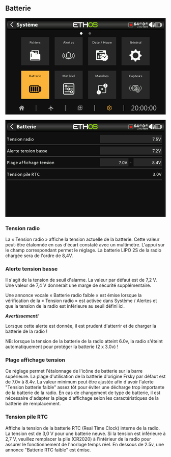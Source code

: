 ## Batterie

![Icône Batterie](../assets/system-icon-battery.png)

![Batterie](../assets/system-battery.png)

### Tension radio

La « Tension radio » affiche la tension actuelle de la batterie. Cette valeur peut-être étalonnée en cas d'écart constaté avec un multimètre. L'appui sur le champ correspondant permet le réglage. La batterie LIPO 2S de la radio chargée sera de l'ordre de 8,4V.

### Alerte tension basse

Il s'agit de la tension de seuil d'alarme. La valeur par défaut est de 7,2 V. Une valeur de 7,4 V donnerait une marge de sécurité supplémentaire.

Une annonce vocale « Batterie radio faible » est émise lorsque la vérification de la « Tension radio » est activée dans Système / Alertes et que la tension de la radio est inférieure au seuil défini ici.

_**Avertissement!**_

Lorsque cette alerte est donnée, il est prudent d'atterrir et de charger la batterie de la radio !

NB:  lorsque la tension de la batterie de la radio atteint 6.0v, la radio s'éteint automatiquement pour protéger la batterie (2 x 3.0v) !

### Plage affichage tension

Ce règlage permet l'étalonnage de l'icône de batterie sur la barre supérieure. La plage d'utilisation de la batterie d'origine Frsky par défaut est de 7.0v à 8.4v. La valeur minimum peut être ajustée afin d'avoir l'alerte "Tension batterie faible" assez tôt pour éviter une décharge trop importante de la batterie de la radio.
En cas de changement de type de batterie, il est nécessaire d'adapter la plage d'affichage selon les caractéristiques de la batterie de remplacement.

### Tension pile RTC

Affiche la tension de la batterie RTC (Real Time Clock) interne de la radio. La tension est de 3,0 V pour une batterie neuve. Si la tension est inférieure à 2,7 V, veuillez remplacer la pile (CR2020) à l'intérieur de la radio pour assurer le fonctionnement de l'horloge temps réel. En dessous de 2.5v, une annonce "Batterie RTC faible" est émise.
